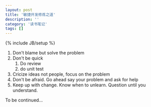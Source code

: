 ```yaml
---
layout: post
title: '敏捷开发修炼之道'
description: ''
category: '读书笔记'
tags: []
---
```

{% include JB/setup %}
1. Don't blame but solve the problem
2. Don't be quick
    1. Do review
    2. do unit test
3. Cricize ideas not people, focus on the problem
4. Don't be afraid. Go ahead say your problem and ask for help
5. Keep up with change. Know when to unlearn. Question until you understand.

To be continued...
